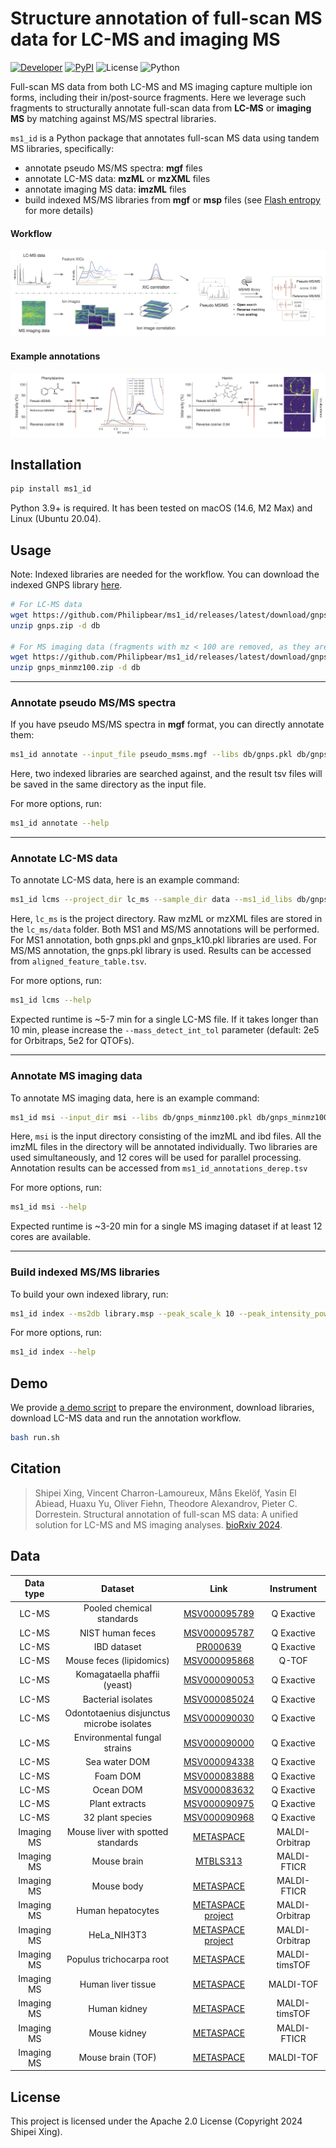 # Structure annotation of full-scan MS data for LC-MS and imaging MS
[![Developer](https://img.shields.io/badge/Developer-Shipei_Xing-orange?logo=github&logoColor=white)](https://scholar.google.ca/citations?user=en0zumcAAAAJ&hl=en)
[![PyPI](https://img.shields.io/pypi/v/ms1_id?color=green)](https://pypi.org/project/ms1_id/)
![License](https://img.shields.io/badge/License-Apache_2.0-blue.svg?style=flat&logo=apache)
![Python](https://img.shields.io/badge/Python-3.9+-green.svg?style=flat&logo=python&logoColor=lightblue)

Full-scan MS data from both LC-MS and MS imaging capture multiple ion forms, including their in/post-source fragments. 
Here we leverage such fragments to structurally annotate full-scan data from **LC-MS** or **imaging MS** by matching against MS/MS spectral libraries.

`ms1_id` is a Python package that annotates full-scan MS data using tandem MS libraries, specifically:
- annotate pseudo MS/MS spectra: **mgf** files
- annotate LC-MS data: **mzML** or **mzXML** files
- annotate imaging MS data: **imzML** files
- build indexed MS/MS libraries from **mgf** or **msp** files (see [Flash entropy](https://github.com/YuanyueLi/FlashEntropySearch) for more details)

#### Workflow
![Annotation workflow](fig/workflow.png)


#### Example annotations
![Example annotation](fig/eg_annotation.png)

## Installation
```bash
pip install ms1_id
```
Python 3.9+ is required. It has been tested on macOS (14.6, M2 Max) and Linux (Ubuntu 20.04).


## Usage

Note: Indexed libraries are needed for the workflow. You can download the indexed GNPS library [here](https://github.com/Philipbear/ms1_id/releases).
```bash
# For LC-MS data
wget https://github.com/Philipbear/ms1_id/releases/latest/download/gnps.zip
unzip gnps.zip -d db

# For MS imaging data (fragments with mz < 100 are removed, as they are not usually included in MS imaging data)
wget https://github.com/Philipbear/ms1_id/releases/latest/download/gnps_minmz100.zip
unzip gnps_minmz100.zip -d db
```

---------

### Annotate pseudo MS/MS spectra
If you have pseudo MS/MS spectra in **mgf** format, you can directly annotate them:
  ```bash
  ms1_id annotate --input_file pseudo_msms.mgf --libs db/gnps.pkl db/gnps_k10.pkl --min_score 0.7 --min_matched_peak 3
  ```
Here, two indexed libraries are searched against, and the result tsv files will be saved in the same directory as the input file.

For more options, run:
  ```bash
  ms1_id annotate --help
  ```

---------

### Annotate LC-MS data
To annotate LC-MS data, here is an example command:
  ```bash
  ms1_id lcms --project_dir lc_ms --sample_dir data --ms1_id_libs db/gnps.pkl db/gnps_k10.pkl --ms2_id_lib db/gnps.pkl
  ```
Here, `lc_ms` is the project directory. Raw mzML or mzXML files are stored in the `lc_ms/data` folder. Both MS1 and MS/MS annotations will be performed. For MS1 annotation, both gnps.pkl and gnps_k10.pkl libraries are used. For MS/MS annotation, the gnps.pkl library is used. Results can be accessed from `aligned_feature_table.tsv`.

For more options, run:
  ```bash
  ms1_id lcms --help
  ```
Expected runtime is ~5-7 min for a single LC-MS file. If it takes longer than 10 min, please increase the `--mass_detect_int_tol` parameter (default: 2e5 for Orbitraps, 5e2 for QTOFs).

---------

### Annotate MS imaging data
To annotate MS imaging data, here is an example command:
  ```bash
  ms1_id msi --input_dir msi --libs db/gnps_minmz100.pkl db/gnps_minmz100_k10.pkl --n_cores 12
  ```
Here, `msi` is the input directory consisting of the imzML and ibd files. All the imzML files in the directory will be annotated individually.
Two libraries are used simultaneously, and 12 cores will be used for parallel processing. Annotation results can be accessed from `ms1_id_annotations_derep.tsv`

For more options, run:
  ```bash
  ms1_id msi --help
  ```
Expected runtime is ~3-20 min for a single MS imaging dataset if at least 12 cores are available.

---------

### Build indexed MS/MS libraries
To build your own indexed library, run:
  ```bash
  ms1_id index --ms2db library.msp --peak_scale_k 10 --peak_intensity_power 0.5
  ```

For more options, run:
  ```bash
  ms1_id index --help
  ```

## Demo
We provide [a demo script](https://github.com/Philipbear/ms1_id/blob/main/run.sh) to prepare the environment, download libraries, download LC-MS data and run the annotation workflow. 
```bash
bash run.sh
```


## Citation
> Shipei Xing, Vincent Charron-Lamoureux, Måns Ekelöf, Yasin El Abiead, Huaxu Yu, Oliver Fiehn, Theodore Alexandrov, Pieter C. Dorrestein. Structural annotation of full-scan MS data: A unified solution for LC-MS and MS imaging analyses. [bioRxiv 2024](https://www.biorxiv.org/content/10.1101/2024.10.14.618269v1).


## Data
| Data type  |                     Dataset                      |                                                  Link                                                   |   Instrument   |
|:----------:|:------------------------------------------------:|:-------------------------------------------------------------------------------------------------------:|:--------------:|
|   LC-MS    |            Pooled chemical standards             |              [MSV000095789](https://massive.ucsd.edu/ProteoSAFe/QueryMSV?id=MSV000095789)               |   Q Exactive   |
|   LC-MS    |                 NIST human feces                 |              [MSV000095787](https://massive.ucsd.edu/ProteoSAFe/QueryMSV?id=MSV000095787)               |   Q Exactive   |
|   LC-MS    |                   IBD dataset                    | [PR000639](https://www.metabolomicsworkbench.org/data/DRCCMetadata.php?Mode=Project&ProjectID=PR000639) |   Q Exactive   |
|   LC-MS    |             Mouse feces (lipidomics)             |              [MSV000095868](https://massive.ucsd.edu/ProteoSAFe/QueryMSV?id=MSV000095868)               |     Q-TOF      |
|   LC-MS    |           Komagataella phaffii (yeast)           |              [MSV000090053](https://massive.ucsd.edu/ProteoSAFe/QueryMSV?id=MSV000090053)               |   Q Exactive   |
|   LC-MS    |                Bacterial isolates                |              [MSV000085024](https://massive.ucsd.edu/ProteoSAFe/QueryMSV?id=MSV000085024)               |   Q Exactive   |
|   LC-MS    |    Odontotaenius disjunctus microbe isolates     |              [MSV000090030](https://massive.ucsd.edu/ProteoSAFe/QueryMSV?id=MSV000090030)               |   Q Exactive   |
|   LC-MS    |           Environmental fungal strains           |              [MSV000090000](https://massive.ucsd.edu/ProteoSAFe/QueryMSV?id=MSV000090000)               |   Q Exactive   |
|   LC-MS    |                  Sea water DOM                   |              [MSV000094338](https://massive.ucsd.edu/ProteoSAFe/QueryMSV?id=MSV000094338)               |   Q Exactive   |
|   LC-MS    |                     Foam DOM                     |              [MSV000083888](https://massive.ucsd.edu/ProteoSAFe/QueryMSV?id=MSV000083888)               |   Q Exactive   |
|   LC-MS    |                    Ocean DOM                     |              [MSV000083632](https://massive.ucsd.edu/ProteoSAFe/QueryMSV?id=MSV000083632)               |   Q Exactive   |
|   LC-MS    |                  Plant extracts                  |              [MSV000090975](https://massive.ucsd.edu/ProteoSAFe/QueryMSV?id=MSV000090975)               |   Q Exactive   |
|   LC-MS    |                 32 plant species                 |              [MSV000090968](https://massive.ucsd.edu/ProteoSAFe/QueryMSV?id=MSV000090968)               |   Q Exactive   |
| Imaging MS |        Mouse liver with spotted standards        |                   [METASPACE](https://metaspace2020.org/dataset/2020-12-07_03h16m14s)                   | MALDI-Orbitrap |
| Imaging MS |                   Mouse brain                    |                     [MTBLS313](https://www.ebi.ac.uk/metabolights/editor/MTBLS313)                      |  MALDI-FTICR   |
| Imaging MS |                    Mouse body                    |                   [METASPACE](https://metaspace2020.eu/dataset/2022-07-08_20h45m00s)                    |  MALDI-FTICR   |
| Imaging MS |                Human hepatocytes                 |                [METASPACE project](https://metaspace2020.eu/project/Rappez_2021_SpaceM)                 | MALDI-Orbitrap |
| Imaging MS |                   HeLa_NIH3T3                    |                [METASPACE project](https://metaspace2020.eu/project/Rappez_2021_SpaceM)                 | MALDI-Orbitrap |
| Imaging MS |             Populus trichocarpa root             |                   [METASPACE](https://metaspace2020.org/dataset/2025-01-07_19h33m53s)                   | MALDI-timsTOF  |
| Imaging MS |                Human liver tissue                |                   [METASPACE](https://metaspace2020.org/dataset/2017-11-28_11h28m57s)                   |   MALDI-TOF    |
| Imaging MS |                   Human kidney                   |                   [METASPACE](https://metaspace2020.org/dataset/2024-09-19_00h01m48s)                   | MALDI-timsTOF  |
| Imaging MS |                   Mouse kidney                   |                   [METASPACE](https://metaspace2020.org/dataset/2019-03-28_18h03m06s)                   |  MALDI-FTICR   |
| Imaging MS |                Mouse brain (TOF)                 |                   [METASPACE](https://metaspace2020.org/dataset/2024-12-21_10h17m55s)                   |   MALDI-TOF    |



## License
This project is licensed under the Apache 2.0 License (Copyright 2024 Shipei Xing).